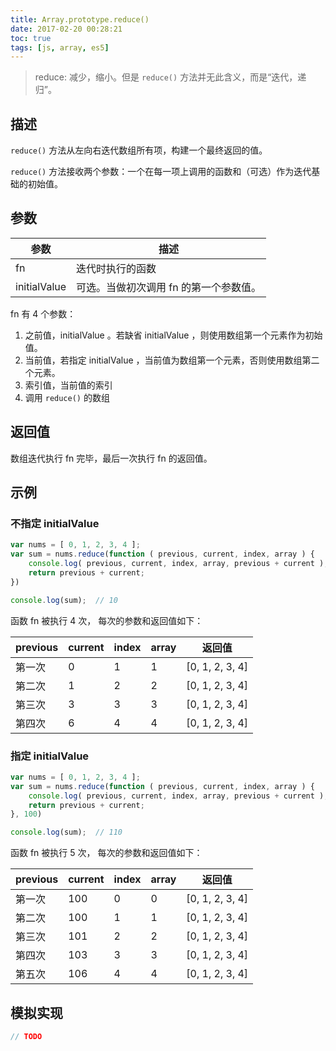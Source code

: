 ```yaml
---
title: Array.prototype.reduce()
date: 2017-02-20 00:28:21
toc: true
tags: [js, array, es5]
---
```


> reduce: 减少，缩小。但是 `reduce()` 方法并无此含义，而是“迭代，递归”。

## 描述

`reduce()` 方法从左向右迭代数组所有项，构建一个最终返回的值。 

`reduce()` 方法接收两个参数：一个在每一项上调用的函数和（可选）作为迭代基础的初始值。
## 参数

参数 | 描述
--- | ---
fn | 迭代时执行的函数 
initialValue | 可选。当做初次调用 fn 的第一个参数值。

fn 有 4 个参数：
1. 之前值，initialValue 。若缺省 initialValue ，则使用数组第一个元素作为初始值。
2. 当前值，若指定 initialValue ，当前值为数组第一个元素，否则使用数组第二个元素。
3. 索引值，当前值的索引
4. 调用 `reduce()` 的数组

## 返回值

数组迭代执行 fn 完毕，最后一次执行 fn 的返回值。

## 示例

### 不指定 initialValue

```js
var nums = [ 0, 1, 2, 3, 4 ];
var sum = nums.reduce(function ( previous, current, index, array ) {
    console.log( previous, current, index, array, previous + current );
    return previous + current;
})

console.log(sum);  // 10
```

函数 fn 被执行 4 次， 每次的参数和返回值如下：

 | previous | current | index | array | 返回值
--- | --- | --- | --- | ---
第一次 | 0 | 1 | 1 | [0, 1, 2, 3, 4] | 1
第二次 | 1 | 2 | 2 | [0, 1, 2, 3, 4] | 3
第三次 | 3 | 3 | 3 | [0, 1, 2, 3, 4] | 6
第四次 | 6 | 4 | 4 | [0, 1, 2, 3, 4] | 10

### 指定 initialValue

```js
var nums = [ 0, 1, 2, 3, 4 ];
var sum = nums.reduce(function ( previous, current, index, array ) {
    console.log( previous, current, index, array, previous + current );
    return previous + current;
}, 100)

console.log(sum);  // 110
```

函数 fn 被执行 5 次， 每次的参数和返回值如下：

 | previous | current | index | array | 返回值
--- | --- | --- | --- | ---
第一次 | 100 | 0 | 0 | [0, 1, 2, 3, 4] | 100
第二次 | 100 | 1 | 1 | [0, 1, 2, 3, 4] | 101
第三次 | 101 | 2 | 2 | [0, 1, 2, 3, 4] | 103
第四次 | 103 | 3 | 3 | [0, 1, 2, 3, 4] | 106
第五次 | 106 | 4 | 4 | [0, 1, 2, 3, 4] | 110


## 模拟实现

```js
// TODO
```

